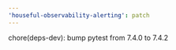 ```yaml
---
'houseful-observability-alerting': patch
---
```


chore(deps-dev): bump pytest from 7.4.0 to 7.4.2

